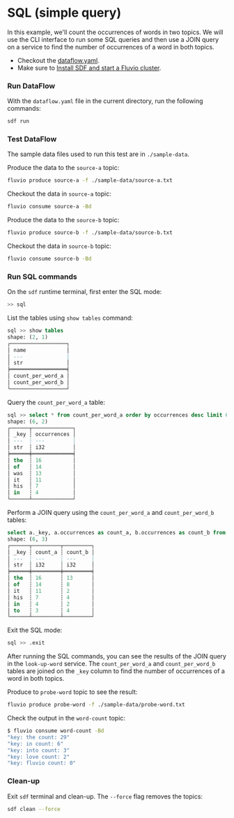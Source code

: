 # SQL (simple query)

In this example, we'll count the occurrences of words in two topics. We will use the CLI interface to run some SQL queries and then use a JOIN query on a service to find the number of occurrences of a word in both topics.

* Checkout the [dataflow.yaml](./dataflow.yaml).
* Make sure to [Install SDF and start a Fluvio cluster].

### Run DataFlow

With the `dataflow.yaml` file in the current directory, run the following commands:

```bash
sdf run
```

### Test DataFlow

The sample data files used to run this test are in `./sample-data`.

Produce the data to the `source-a` topic:

```bash
fluvio produce source-a -f ./sample-data/source-a.txt
```

Checkout the data in `source-a` topic:

```bash
fluvio consume source-a -Bd
```

Produce the data to the `source-b` topic:

```bash
fluvio produce source-b -f ./sample-data/source-b.txt
```

Checkout the data in `source-b` topic:

```bash
fluvio consume source-b -Bd
```

### Run SQL commands


On the `sdf` runtime terminal, first enter the SQL mode:

```bash
>> sql
```

List the tables using `show tables` command:

```sql
sql >> show tables
shape: (2, 1)
┌──────────────────┐
│ name             │
│ ---              │
│ str              │
╞══════════════════╡
│ count_per_word_a │
│ count_per_word_b │
└──────────────────┘
```

Query the `count_per_word_a` table:

```sql
sql >> select * from count_per_word_a order by occurrences desc limit 6
shape: (6, 2)
┌──────┬─────────────┐
│ _key ┆ occurrences │
│ ---  ┆ ---         │
│ str  ┆ i32         │
╞══════╪═════════════╡
│ the  ┆ 16          │
│ of   ┆ 14          │
│ was  ┆ 13          │
│ it   ┆ 11          │
│ his  ┆ 7           │
│ in   ┆ 4           │
└──────┴─────────────┘
```

Perform a JOIN query using the `count_per_word_a` and `count_per_word_b` tables:

```sql
select a._key, a.occurrences as count_a, b.occurrences as count_b from count_per_word_a a join count_per_word_b b on a._key = b._key order by count_a desc limit 6
shape: (6, 3)
┌──────┬─────────┬─────────┐
│ _key ┆ count_a ┆ count_b │
│ ---  ┆ ---     ┆ ---     │
│ str  ┆ i32     ┆ i32     │
╞══════╪═════════╪═════════╡
│ the  ┆ 16      ┆ 13      │
│ of   ┆ 14      ┆ 8       │
│ it   ┆ 11      ┆ 2       │
│ his  ┆ 7       ┆ 4       │
│ in   ┆ 4       ┆ 2       │
│ to   ┆ 3       ┆ 4       │
└──────┴─────────┴─────────┘
```

Exit the SQL mode:

```bash
sql >> .exit
```

After running the SQL commands, you can see the results of the JOIN query in the `look-up-word` service. The `count_per_word_a` and `count_per_word_b` tables are joined on the `_key` column to find the number of occurrences of a word in both topics.

Produce to `probe-word` topic to see the result:

```bash
fluvio produce probe-word -f ./sample-data/probe-word.txt
```

Check the output in the `word-count` topic:

```bash
$ fluvio consume word-count -Bd
"key: the count: 29"
"key: in count: 6"
"key: into count: 3"
"key: love count: 2"
"key: fluvio count: 0"
```

### Clean-up

Exit `sdf` terminal and clean-up. The `--force` flag removes the topics:

```bash
sdf clean --force
```

[Install SDF and start a Fluvio cluster]: /README.MD#prerequisites
